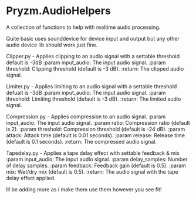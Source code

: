 # Pryzm.AudioHelpers
A collection of functions to help with realtime audio processing.

Quite basic uses sounddevice for device input and output but any other audio device lib should work just fine.

Clipper.py - Applies clipping to an audio signal with a settable threshold default is -3dB
    :param input_audio: The input audio signal.
    :param threshold: Clipping threshold (default is -3 dB).
    :return: The clipped audio signal.

Limiter.py - Applies limiting to an audio signal with a settable threshold defualt is -3dB
    :param input_audio: The input audio signal.
    :param threshold: Limiting threshold (default is -3 dB).
    :return: The limited audio signal.

Compression.py - Applies compression to an audio signal.
    :param input_audio: The input audio signal.
    :param ratio: Compression ratio (default is 2).
    :param threshold: Compression threshold (default is -24 dB).
    :param attack: Attack time (default is 0.01 seconds).
    :param release: Release time (default is 0.1 seconds).
    :return: The compressed audio signal.
    
Tapedelay.py - Applies a tape delay effect with settable feedback & mix
    :param input_audio: The input audio signal.
    :param delay_samples: Number of delay samples.
    :param feedback: Feedback gain (default is 0.5).
    :param mix: Wet/dry mix (default is 0.5).
    :return: The audio signal with the tape delay effect applied.
    
Ill be adding more as i make them use them however you see fit!
